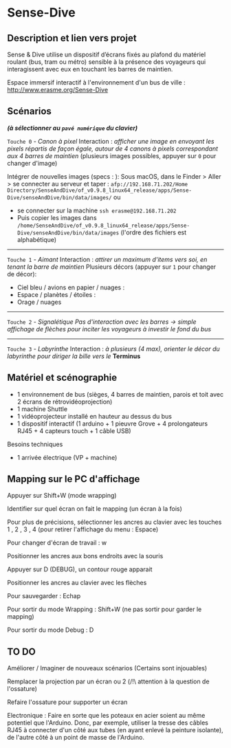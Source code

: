# Sense-Dive

## Description et lien vers projet

Sense &amp; Dive utilise un dispositif d’écrans fixés au plafond du matériel roulant (bus, tram ou métro) sensible à la présence des voyageurs qui interagissent avec eux en touchant les barres de maintien.

Espace immersif interactif à l'environnement d'un bus de ville : http://www.erasme.org/Sense-Dive


## Scénarios

***(à sélectionner au `pavé numérique` du clavier)***

`Touche 0` - *Canon à pixel*
Interaction : *afficher une image en envoyant les pixels répartis de façon égale, autour de 4 canons à pixels correspondant aux 4 barres de maintien*
(plusieurs images possibles, appuyer sur `0` pour changer d'image)

Intégrer de nouvelles images (specs : ):
Sous macOS, dans le Finder > Aller > se connecter au serveur et taper : `afp://192.168.71.202/Home Directory/SenseAndDive/of_v0.9.8_linux64_release/apps/Sense-Dive/senseAndDive/bin/data/images/`
ou
- se connecter sur la machine `ssh erasme@192.168.71.202`
- Puis copier les images dans `/home/SenseAndDive/of_v0.9.8_linux64_release/apps/Sense-Dive/senseAndDive/bin/data/images`
(l'ordre des fichiers est alphabétique)
______________
`Touche 1` - *Aimant*
Interaction : *attirer un maximum d'items vers soi, en tenant la barre de maintien*
Plusieurs décors (appuyer sur `1` pour changer de décor):
- Ciel bleu / avions en papier / nuages :
- Espace / planètes / étoiles :
- Orage / nuages
______________
`Touche 2` - *Signalétique*
*Pas d'interaction avec les barres -> simple affichage de flèches pour inciter les voyageurs à investir le fond du bus*
______________
`Touche 3` - *Labyrinthe*
Interaction : *à plusieurs (4 max), orienter le décor du labyrinthe pour diriger la bille vers le* **Terminus**

## Matériel et scénographie
- 1 environnement de bus (sièges, 4 barres de maintien, parois et toit avec 2 écrans de rétrovidéoprojection)
- 1 machine Shuttle
- 1 vidéoprojecteur installé en hauteur au dessus du bus
- 1 dispositif interactif (1 arduino + 1 pieuvre Grove + 4 prolongateurs RJ45 + 4 capteurs touch + 1 câble USB)

Besoins techniques
- 1 arrivée électrique (VP + machine)

## Mapping sur le PC d'affichage 
Appuyer sur Shift+W (mode wrapping)

Identifier sur quel écran on fait le mapping (un écran à la fois)

Pour plus de précisions, sélectionner les ancres au clavier avec les touches 1 , 2 , 3 , 4 (pour retirer l'affichage du menu : Espace)

Pour changer d'écran de travail : w

Positionner les ancres aux bons endroits avec la souris

Appuyer sur D (DEBUG), un contour rouge apparait

Positionner les ancres au clavier avec les flèches

Pour sauvegarder : Echap

Pour sortir du mode Wrapping : Shift+W (ne pas sortir pour garder le mapping)

Pour sortir du mode Debug : D

## TO DO 
Améliorer / Imaginer de nouveaux scénarios (Certains sont injouables)

Remplacer la projection par un écran ou 2 (/!\ attention à la question de l'ossature)

Refaire l'ossature pour supporter un écran

Electronique : Faire en sorte que les poteaux en acier soient au même potentiel que l'Arduino. Donc, par exemple, utiliser la tresse des câbles RJ45 à connecter d'un côté aux tubes (en ayant enlevé la peinture isolante), de l'autre côté à un point de masse de l'Arduino. 
